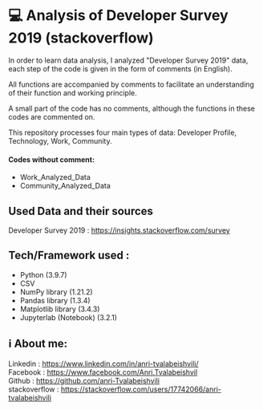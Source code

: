 # 💻 Analysis of Developer Survey 2019 (stackoverflow)

In order to learn data analysis, I analyzed "Developer Survey 2019" data, each step of the code is given in the form of comments (in English). <br>

All functions are accompanied by comments to facilitate an understanding of their function and working principle. <br>

A small part of the code has no comments, although the functions in these codes are commented on.  <br>

This repository processes four main types of data: Developer Profile, Technology, Work, Community.  <br>


#### Codes without comment: 
* Work_Analyzed_Data
* Community_Analyzed_Data




## Used Data and their sources

Developer Survey 2019 : https://insights.stackoverflow.com/survey
 

## Tech/Framework used : 

* Python (3.9.7)
* CSV
* NumPy library (1.21.2)
* Pandas library  (1.3.4)
* Matplotlib library (3.4.3)
* Jupyterlab (Notebook) (3.2.1)
 
 
## ℹ️ About me:

 Linkedin : https://www.linkedin.com/in/anri-tvalabeishvili/   <br/>
 Facebook : https://www.facebook.com/Anri.Tvalabeishvil   <br/>
 Github : https://github.com/anri-Tvalabeishvili    <br/>
 stackoverflow : https://stackoverflow.com/users/17742066/anri-tvalabeishvili   <br/>
  

